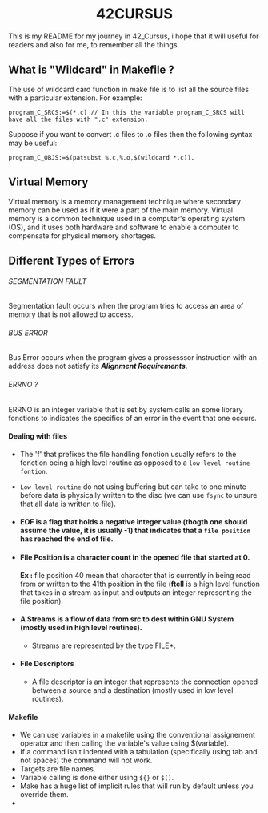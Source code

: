 <h1 align="center" ><strong>42CURSUS</strong></h1>
This is my README for my journey in 42_Cursus, i hope that it will useful for readers and also for me, to remember all the things.

## **What is "Wildcard" in Makefile ?**

The use of wildcard card function in make file is to list all the source files with a particular extension. For example:

    program_C_SRCS:=$(*.c) // In this the variable program_C_SRCS will have all the files with ".c" extension.
    
Suppose if you want to convert .c files to .o files then the following syntax may be useful:

    program_C_OBJS:=$(patsubst %.c,%.o,$(wildcard *.c)).

## **Virtual Memory**
Virtual memory is a memory management technique where secondary memory can be used as if it were a part of the main memory. Virtual memory is a common technique used in a computer's operating system (OS), and it uses both hardware and software to enable a computer to compensate for physical memory shortages.

## **Different Types of Errors**

   ###### SEGMENTATION FAULT 
   Segmentation fault occurs when the program tries to access an area of memory that is not allowed to access.
   ###### BUS ERROR
   Bus Error occurs when the program gives a prossesssor instruction with an address does not satisfy its ***Alignment Requirements***.
   
   ###### ERRNO ?
   ERRNO is an integer variable that is set by system calls an some library fonctions to indicates the specifics of an error in the event that one occurs.
   
#### **Dealing with files**

   - The 'f' that prefixes the file handling fonction usually refers to the fonction being a high level routine as opposed to a `low level routine fontion`.
   - `Low level routine` do not using buffering but can take to one minute before data is physically written to the disc (we can use `fsync` to unsure that all data is written to file).
   - #### **EOF** is a flag that holds a negative integer value (thogth one should assume the value, it is usually -1) that indicates that a `file position` has reached the end of file.
   - #### **File Position** is a character count in the opened file that started at 0.
   
      **Ex :** file position 40 mean that character that is currently in being read from or written to the 41th position in the file (**ftell** is a high           level function that takes in a stream as input and outputs an integer representing the file position).
   - #### **A Streams** is a flow of data from src to dest within GNU System (mostly used in high level routines).
       - Streams are represented by the type FILE\*. 
   - #### **File Descriptors**
        - A file descriptor is an integer that represents the connection opened between a source and a destination (mostly used in low level routines).

#### **Makefile**

   - We can use variables in a makefile using the conventional assignement operator and then calling the variable's value using $(variable).
-  If a command isn't indented with a tabulation (specifically using tab and not spaces) the command will not work.
-  Targets are file names.
-  Variable calling is done either using `${}` or `$()`.
-  Make has a huge list of implicit rules that will run by default unless you override them.
-  
